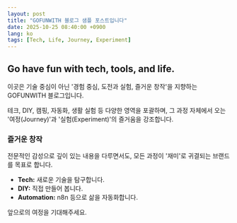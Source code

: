 ```yaml
---
layout: post
title: "GOFUNWITH 블로그 샘플 포스트입니다"
date: 2025-10-25 08:40:00 +0900
lang: ko
tags: [Tech, Life, Journey, Experiment]
---
```


## Go have fun with tech, tools, and life.

이곳은 기술 중심이 아닌 '경험 중심, 도전과 실험, 즐거운 창작'을 지향하는 GOFUNWITH 블로그입니다.

테크, DIY, 캠핑, 자동화, 생활 실험 등 다양한 영역을 포괄하며, 그 과정 자체에서 오는 '여정(Journey)'과 '실험(Experiment)'의 즐거움을 강조합니다.

### 즐거운 창작

전문적인 감성으로 깊이 있는 내용을 다루면서도, 모든 과정이 '재미'로 귀결되는 브랜드를 목표로 합니다.

- **Tech:** 새로운 기술을 탐구합니다.
- **DIY:** 직접 만들어 봅니다.
- **Automation:** n8n 등으로 삶을 자동화합니다.

앞으로의 여정을 기대해주세요.
